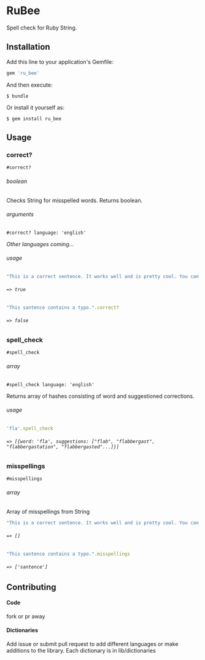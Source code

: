 # RuBee

Spell check for Ruby String.


## Installation

Add this line to your application's Gemfile:

```ruby
gem 'ru_bee'
```

And then execute:

    $ bundle

Or install it yourself as:

    $ gem install ru_bee

## Usage

### correct?

```
#correct?
```

###### boolean

Checks String for misspelled words. Returns boolean.

###### arguments

```
#correct? language: 'english'
```

_Other languages coming..._

###### usage

```ruby
"This is a correct sentence. It works well and is pretty cool. You can also use numbers 123!".correct?
```

###### `=> true`

```ruby
"This santence contains a typo.".correct?
```

###### `=> false`


### spell_check

```
#spell_check
```

###### array

```
#spell_check language: 'english'
```

Returns array of hashes consisting of word and suggestioned corrections.

###### usage

```ruby
'fla'.spell_check 
```

###### `=> [{word: 'fla', suggestions: ["flab", "flabbergast", "flabbergastation", "flabbergasted"...]}]`


### misspellings 

```
#misspellings
```

###### array

Array of misspellings from String

```ruby
"This is a correct sentence. It works well and is pretty cool. You can also use numbers 123!".misspellings
```

###### `=> []`

```ruby
"This santence contains a typo.".misspellings
```

###### `=> ['santence']`


## Contributing

#### Code
fork or pr away

#### Dictionaries
Add issue or submit pull request to add different languages or make additions to the library.
Each dictionary is in lib/dictionaries


